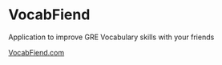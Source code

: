# VocabFiend
Application to improve GRE Vocabulary skills with your friends

[VocabFiend.com](http://vocabfiend.com)
